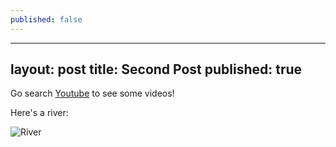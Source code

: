 ```yaml
---
published: false
---
```


---
layout: post
title: Second Post
published: true
---

Go search [Youtube](www.youtube.com) to see some videos!

Here's a river:

![River](http://www.tasmania.visitorsbureau.com.au/tours/gordon-river-cruises/gordon-river-cruise-3169.jpg)
